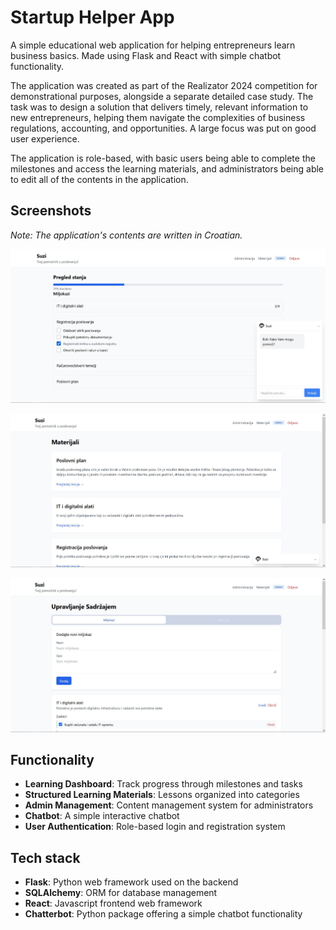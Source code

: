 # Startup Helper App

A simple educational web application for helping entrepreneurs learn business basics. Made using Flask and React with simple chatbot functionality.

The application was created as part of the Realizator 2024 competition for demonstrational purposes, alongside a separate detailed case study.
The task was to design a solution that delivers timely, relevant information to new entrepreneurs, helping them navigate the complexities of business regulations, accounting, and opportunities.
A large focus was put on good user experience.

The application is role-based, with basic users being able to complete the milestones and access the learning materials, and administrators being able to edit all of the contents in the application.

## Screenshots

_Note: The application's contents are written in Croatian._

![Main Milestones Dashboard](/images/dashboard.jpg?raw=true "Main Milestones Dashboard")

![Lessons Dashboard](/images/lessons.jpg?raw=true "Lessons Dashboard")

![Admin Dashboard](/images/admin-milestones.jpg?raw=true "Admin Dashboard")

## Functionality

- **Learning Dashboard**: Track progress through milestones and tasks
- **Structured Learning Materials**: Lessons organized into categories
- **Admin Management**: Content management system for administrators
- **Chatbot**: A simple interactive chatbot
- **User Authentication**: Role-based login and registration system

## Tech stack

- **Flask**: Python web framework used on the backend
- **SQLAlchemy**: ORM for database management
- **React**: Javascript frontend web framework
- **Chatterbot**: Python package offering a simple chatbot functionality
